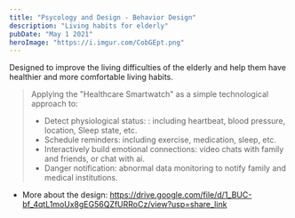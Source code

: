 ```yaml
---
title: "Psycology and Design - Behavior Design"
description: "Living habits for elderly"
pubDate: "May 1 2021"
heroImage: "https://i.imgur.com/CobGEpt.png"
---
```


Designed to improve the living difficulties of the elderly and help them have healthier and more comfortable living habits.

>Applying the "Healthcare Smartwatch" as a simple technological approach to:
>- Detect physiological status: : including heartbeat, blood pressure, location, Sleep state, etc.
>- Schedule reminders: including exercise, medication, sleep, etc.
>- Interactively build emotional connections: video chats with family and friends, or chat with ai.
>- Danger notification: abnormal data monitoring to notify family and medical institutions.


- More about the design: https://drive.google.com/file/d/1_BUC-bf_4qtL1moUx8gEG56QZfURRoCz/view?usp=share_link